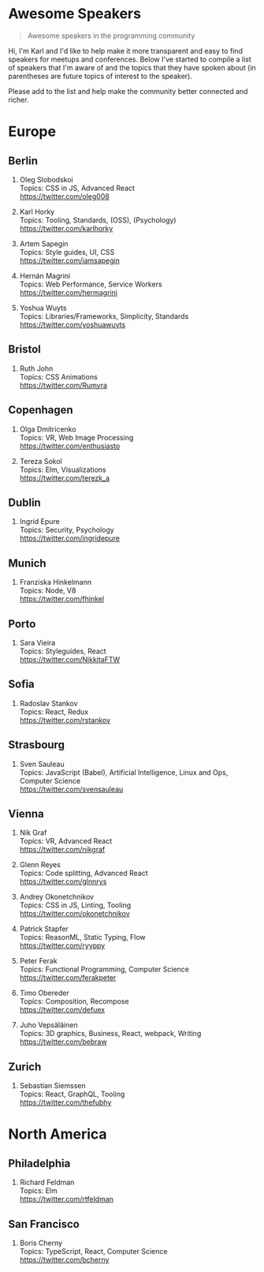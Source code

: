 # Awesome Speakers

> Awesome speakers in the programming community

Hi, I'm Karl and I'd like to help make it more transparent and easy to find speakers for meetups and conferences. Below I've started to compile a list of speakers that I'm aware of and the topics that they have spoken about (in parentheses are future topics of interest to the speaker).

Please add to the list and help make the community better connected and richer.

# Europe

## Berlin

1. Oleg Slobodskoi  
Topics: CSS in JS, Advanced React  
https://twitter.com/oleg008

2. Karl Horky  
Topics: Tooling, Standards, (OSS), (Psychology)  
https://twitter.com/karlhorky

3. Artem Sapegin  
Topics: Style guides, UI, CSS  
https://twitter.com/iamsapegin

4. Hernán Magrini  
Topics: Web Performance, Service Workers  
https://twitter.com/hermagrini

5. Yoshua Wuyts  
Topics: Libraries/Frameworks, Simplicity, Standards  
https://twitter.com/yoshuawuyts

## Bristol

1. Ruth John  
Topics: CSS Animations  
https://twitter.com/Rumyra

## Copenhagen

1. Olga Dmitricenko  
Topics: VR, Web Image Processing  
https://twitter.com/enthusiasto

2. Tereza Sokol  
Topics: Elm, Visualizations  
https://twitter.com/terezk_a

## Dublin

1. Ingrid Epure  
Topics: Security, Psychology  
https://twitter.com/ingridepure

## Munich

1. Franziska Hinkelmann  
Topics: Node, V8  
https://twitter.com/fhinkel

## Porto

1. Sara Vieira  
Topics: Styleguides, React  
https://twitter.com/NikkitaFTW

## Sofia

1. Radoslav Stankov  
Topics: React, Redux  
https://twitter.com/rstankov

## Strasbourg

1. Sven Sauleau  
Topics: JavaScript (Babel), Artificial Intelligence, Linux and Ops, Computer Science  
https://twitter.com/svensauleau

## Vienna

1. Nik Graf  
Topics: VR, Advanced React  
https://twitter.com/nikgraf

2. Glenn Reyes  
Topics: Code splitting, Advanced React  
https://twitter.com/glnnrys

3. Andrey Okonetchnikov  
Topics: CSS in JS, Linting, Tooling  
https://twitter.com/okonetchnikov

4. Patrick Stapfer  
Topics: ReasonML, Static Typing, Flow  
https://twitter.com/ryyppy

5. Peter Ferak  
Topics: Functional Programming, Computer Science  
https://twitter.com/ferakpeter

6. Timo Obereder  
Topics: Composition, Recompose  
https://twitter.com/defuex

7. Juho Vepsäläinen  
Topics: 3D graphics, Business, React, webpack, Writing  
https://twitter.com/bebraw

## Zurich

1. Sebastian Siemssen  
Topics: React, GraphQL, Tooling  
https://twitter.com/thefubhy

# North America

## Philadelphia

1. Richard Feldman  
Topics: Elm  
https://twitter.com/rtfeldman

## San Francisco

1. Boris Cherny  
Topics: TypeScript, React, Computer Science  
https://twitter.com/bcherny
